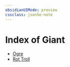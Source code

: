 ```yaml
---
obsidianUIMode: preview
cssclass: json5e-note
---
```

# Index of Giant

- [Ogre](ogre.md)
- [Rot Troll](rot-troll-mtf.md)
